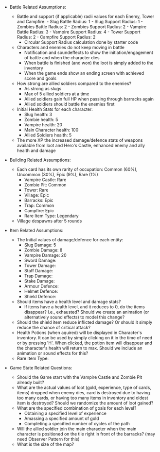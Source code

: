 - Battle Related Assumptions:
    - Battle and support (if applicable) radii values for each Enemy, Tower and Campfire:
            - Slug Battle Radius: 1
            - Slug Support Radius: 1
            - Zombies Battle Radius: 2
            - Zombies Support Radius: 2
            - Vampire Battle Radius: 3
            - Vampire Support Radius: 4
            - Tower Support Radius: 2
            - Campfire Support Radius: 2
        - Circular Support Radius calculation done by starter code
    - Characters and enemies do not keep moving in battle
        - Notification and soundeffects to show the initiation/engagement of battle and when the character dies
        - When battle is finished (and won) the loot is simply added to the inventory
        - When the game ends show an ending screen with achieved score and goals
    - How strong are allied soldiers compared to the enemies?
        - As strong as slugs
        - Max of 5 allied soldiers at a time
        - Allied soldiers gain full HP when passing through barracks again
        - Allied soldiers should battle the enemies first
    - Initial Health Stats for each character:
        - Slug health: 3
        - Zombie health: 5
        - Vampire health: 20
        - Main Character health: 100
        - Allied Soldiers health: 5
    - The more XP the increased damage/defence stats of weapons available from loot and Hero's Castle, enhanced enemy and ally health and damage

- Building Related Assumptions:
    - Each card has its own rarity of occupation: Common (60%), Uncommon (30%), Epic (9%), Rare (1%)
        - Vampire Castle: Rare
        - Zombie Pit: Common
        - Tower: Rare
        - Village: Epic
        - Barracks: Epic
        - Trap: Common
        - Campfire: Epic 
        - Rare Item Type: Legendary 
    - Village despawns after 5 rounds

- Item Related Assumptions:
    - The Initial values of damage/defence for each entity:
        - Slug Damage: 5
        - Zombie Damage: 8
        - Vampire Damage: 20 
        - Sword Damage: 
        - Tower Damage: 
        - Staff Damage: 
        - Trap Damage:
        - Stake Damage: 
        - Armour Defence:
        - Helmet Defence: 
        - Shield Defence:
    - Should items have a health level and damage stats?
        - If items have a health level, and it reduces to 0, do the items disappear? I.e., exhausted? Should we create an animation (or alternatively sound effects) to model this change?
    - Should the shield item reduce inflicted damage? Or should it simply reduce the chance of critical attack?
    - Health Potions (when aquired) will be displayed in Character's inventory. It can be used by simply clicking on it in the time of need or by pressing 'H'. When clicked, the potion item will disappear and the character's health will return to max. Should we include an animation or sound effects for this?
    - Rare Item Type: 
    
- Game State Related Questions:
    - Should the Game start with the Vampire Castle and Zombie Pit already built?
    - What are the actual values of loot (gold, experience, type of cards, items) dropped when enemy dies, card is destroyed due to having too many cards, or having too many items in inventory and oldest item is destroyed? Should we randomize the amount of loot gained?
    - What are the specified combination of goals for each level?
        - Obtaining a specified level of experience
        - Amassing a specified amount of gold
        - Completing a specified number of cycles of the path
    - Will the allied soldier join the main character when the main character is positioned on the tile right in front of the barracks? (may need Observer Pattern for this)
    - What is the size of the map?
